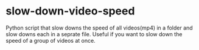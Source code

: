 # slow-down-video-speed
Python script that slow downs the speed of all videos(mp4) in a folder and slow downs each in a seprate file. Useful if you want to slow down the speed of a group of videos at once.
